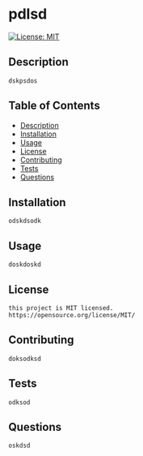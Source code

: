 # pdlsd
[![License: MIT](https://img.shields.io/badge/License-MIT-yellow.svg)](https://opensource.org/licenses/MIT)
  ## Description
    dskpsdos
  ## Table of Contents
  * [Description](#description)
  * [Installation](#installation)
  * [Usage](#usage)
  * [License](#license)
  * [Contributing](#contributing)
  * [Tests](#tests)
  * [Questions](#questions)
  ## Installation
    odskdsodk
  ## Usage
    doskdoskd
  ## License 
    this project is MIT licensed.
    https://opensource.org/license/MIT/
  ## Contributing 
    doksodksd
  ## Tests 
    odksod
## Questions 
    oskdsd   
